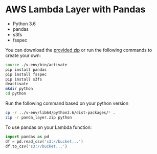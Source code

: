 # AWS Lambda Layer with Pandas

* Python 3.6
* pandas
* s3fs
* fsspec

You can download the [provided zip](pandas_layer.zip) or run the following commands to create your own:

````bash
source ./v-env/bin/activate
pip install pandas
pip install fsspec
pip install s3fs
deactivate
mkdir python
cd python
````

Run the following command based on your python version
````bash
cp -r ../v-env/lib64/python3.6/dist-packages/* .
zip -r panda_layer.zip python
````

To use pandas on your Lambda function:
````python
import pandas as pd
df = pd.read_csv('s3://bucket...')
df.to_csv('s3://bucket...')
````